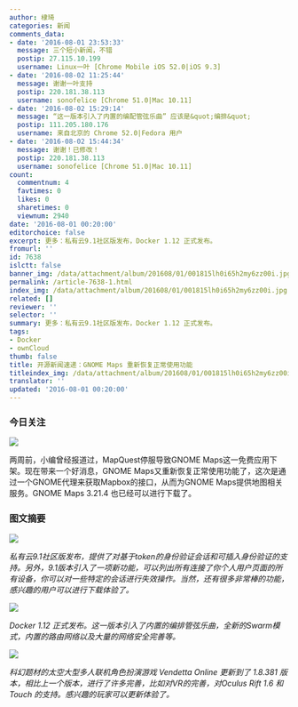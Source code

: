 ```yaml
---
author: 棣琦
categories: 新闻
comments_data:
- date: '2016-08-01 23:53:33'
  message: 三个短小新闻，不错
  postip: 27.115.10.199
  username: Linux一叶 [Chrome Mobile iOS 52.0|iOS 9.3]
- date: '2016-08-02 11:25:44'
  message: 谢谢一叶支持
  postip: 220.181.38.113
  username: sonofelice [Chrome 51.0|Mac 10.11]
- date: '2016-08-02 15:29:14'
  message: “这一版本引入了内置的编配管弦乐曲” 应该是&quot;编排&quot;
  postip: 111.205.180.176
  username: 来自北京的 Chrome 52.0|Fedora 用户
- date: '2016-08-02 15:44:34'
  message: 谢谢！已修改！
  postip: 220.181.38.113
  username: sonofelice [Chrome 51.0|Mac 10.11]
count:
  commentnum: 4
  favtimes: 0
  likes: 0
  sharetimes: 0
  viewnum: 2940
date: '2016-08-01 00:20:00'
editorchoice: false
excerpt: 更多：私有云9.1社区版发布，Docker 1.12 正式发布。
fromurl: ''
id: 7638
islctt: false
banner_img: /data/attachment/album/201608/01/001815lh0i65h2my6zz00i.jpg
permalink: /article-7638-1.html
index_img: /data/attachment/album/201608/01/001815lh0i65h2my6zz00i.jpg
related: []
reviewer: ''
selector: ''
summary: 更多：私有云9.1社区版发布，Docker 1.12 正式发布。
tags:
- Docker
- ownCloud
thumb: false
title: 开源新闻速递：GNOME Maps 重新恢复正常使用功能
titleindex_img: /data/attachment/album/201608/01/001815lh0i65h2my6zz00i.jpg
translator: ''
updated: '2016-08-01 00:20:00'
---
```


### 今日关注


![](/data/attachment/album/201608/01/001815lh0i65h2my6zz00i.jpg)


两周前，小编曾经报道过，MapQuest停服导致GNOME Maps这一免费应用下架。现在带来一个好消息，GNOME Maps又重新恢复正常使用功能了，这次是通过一个GNOME代理来获取Mapbox的接口，从而为GNOME Maps提供地图相关服务。GNOME Maps 3.21.4 也已经可以进行下载了。


### 图文摘要


![](/data/attachment/album/201608/01/001829tpju32ax249xdgx2.jpg)


*私有云9.1社区版发布，提供了对基于token的身份验证会话和可插入身份验证的支持。另外，9.1版本引入了一项新功能，可以列出所有连接了你个人用户页面的所有设备，你可以对一些特定的会话进行失效操作。当然，还有很多非常棒的功能，感兴趣的用户可以进行下载体验了。*


![](/data/attachment/album/201608/01/001846dz9aao4bo9co6ba4.jpg)


*Docker 1.12 正式发布。这一版本引入了内置的编排管弦乐曲，全新的Swarm模式，内置的路由网络以及大量的网络安全完善等。*


![](/data/attachment/album/201608/01/001902ondckdrccnjnotdi.jpg)


*科幻题材的太空大型多人联机角色扮演游戏 Vendetta Online 更新到了 1.8.381 版本，相比上一个版本，进行了许多完善，比如对VR的完善，对Oculus Rift 1.6 和 Touch 的支持。感兴趣的玩家可以更新体验了。*